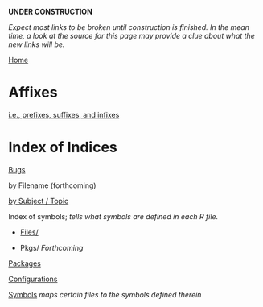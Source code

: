 **UNDER CONSTRUCTION**

_Expect most links to be broken until construction is finished.
In the mean time, a look at the source for this page may provide a clue
about what the new links will be._

[Home](https://github.com/dmparrishphd/Shapiro/blob/master/README.md)

Affixes
=======

[i.e., prefixes, suffixes, and infixes](https://github.com/dmparrishphd/Shapiro/blob/master/Files/7/4/0/glossaryAffixes.md)

Index of Indices
================

[Bugs](https://github.com/dmparrishphd/Shapiro/blob/master/Files/1/1/7/0/bugs.md)

by Filename (forthcoming)

[by Subject / Topic](./indexSubj.md)


Index of symbols; _tells what symbols are defined in each R file._

 - [Files/](../../../2/1/2/0/symbols.files.dat)

 - Pkgs/ _Forthcoming_

[Packages](../../../1/5/2/0/package.index.md)

[Configurations](../../../1/5/4/0/configurations.md)

[Symbols](https://github.com/dmparrishphd/Shapiro-CORA/blob/main/Files/0/symbols.files.dat)
_maps certain files to the symbols defined therein_
